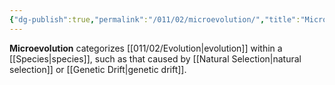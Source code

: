```yaml
---
{"dg-publish":true,"permalink":"/011/02/microevolution/","title":"Microevolution","tags":["BIOL422"],"noteIcon":"fallback","created":"2024-09-26T13:45:04.103-07:00","updated":"2024-09-26T15:21:14.322-07:00"}
---
```


**Microevolution** categorizes [[011/02/Evolution\|evolution]] within a [[Species\|species]], such as that caused by [[Natural Selection\|natural selection]] or [[Genetic Drift\|genetic drift]].